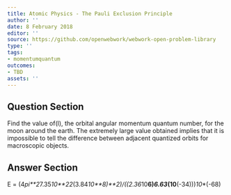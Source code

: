 ```yaml
---
title: Atomic Physics - The Pauli Exclusion Principle
author: ''
date: 8 February 2018
editor: ''
source: https://github.com/openwebwork/webwork-open-problem-library
type: ''
tags:
- momentumquantum
outcomes:
- TBD
assets: ''
---
```


## Question Section 

Find the value of(l), the orbital angular momentum quantum number, for the moon around the earth. The extremely large value obtained implies that it is impossible to tell the difference between adjacent quantized orbits for macroscopic objects.



## Answer Section

E = (4*pi**2*7.35*10**22*(3.84*10**8)**2)/((2.36*10**6)*6.63*(10**(-34)))*10**(-68)